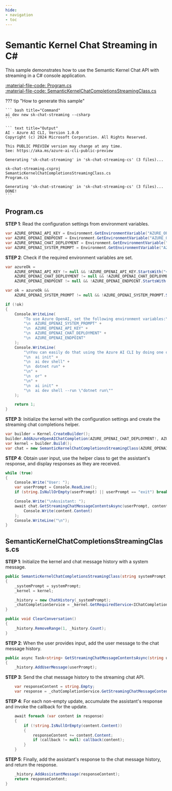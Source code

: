 ```yaml
---
hide:
- navigation
- toc
---
```

# Semantic Kernel Chat Streaming in C#

This sample demonstrates how to use the Semantic Kernel Chat API with streaming in a C# console application.

[:material-file-code: Program.cs](https://raw.githubusercontent.com/robch/book-of-ai/main/docs/samples/sk-chat-streaming-cs/Program.cs)  
[:material-file-code: SemanticKernelChatCompletionsStreamingClass.cs](https://raw.githubusercontent.com/robch/book-of-ai/main/docs/samples/sk-chat-streaming-cs/SemanticKernelChatCompletionsStreamingClass.cs)  

??? tip "How to generate this sample"

    ``` bash title="Command"
    ai dev new sk-chat-streaming --csharp
    ```

    ``` text title="Output"
    AI - Azure AI CLI, Version 1.0.0
    Copyright (c) 2024 Microsoft Corporation. All Rights Reserved.

    This PUBLIC PREVIEW version may change at any time.
    See: https://aka.ms/azure-ai-cli-public-preview

    Generating 'sk-chat-streaming' in 'sk-chat-streaming-cs' (3 files)...

    sk-chat-streaming.csproj
    SemanticKernelChatCompletionsStreamingClass.cs
    Program.cs

    Generating 'sk-chat-streaming' in 'sk-chat-streaming-cs' (3 files)... DONE!
    ```


## Program.cs

**STEP 1**: Read the configuration settings from environment variables.

``` csharp title="Program.cs"
var AZURE_OPENAI_API_KEY = Environment.GetEnvironmentVariable("AZURE_OPENAI_API_KEY") ?? "<insert your Azure OpenAI API key here>";
var AZURE_OPENAI_ENDPOINT = Environment.GetEnvironmentVariable("AZURE_OPENAI_ENDPOINT") ?? "<insert your Azure OpenAI endpoint here>";
var AZURE_OPENAI_CHAT_DEPLOYMENT = Environment.GetEnvironmentVariable("AZURE_OPENAI_CHAT_DEPLOYMENT") ?? "<insert your Azure OpenAI chat deployment name here>";
var AZURE_OPENAI_SYSTEM_PROMPT = Environment.GetEnvironmentVariable("AZURE_OPENAI_SYSTEM_PROMPT") ?? "You are a helpful AI assistant.";
```

**STEP 2**: Check if the required environment variables are set.

``` csharp title="Program.cs"
var azureOk = 
    AZURE_OPENAI_API_KEY != null && !AZURE_OPENAI_API_KEY.StartsWith("<insert") &&
    AZURE_OPENAI_CHAT_DEPLOYMENT != null && !AZURE_OPENAI_CHAT_DEPLOYMENT.StartsWith("<insert") &&
    AZURE_OPENAI_ENDPOINT != null && !AZURE_OPENAI_ENDPOINT.StartsWith("<insert");

var ok = azureOk &&
    AZURE_OPENAI_SYSTEM_PROMPT != null && !AZURE_OPENAI_SYSTEM_PROMPT.StartsWith("<insert");

if (!ok)
{
    Console.WriteLine(
        "To use Azure OpenAI, set the following environment variables:\n" +
        "\n  AZURE_OPENAI_SYSTEM_PROMPT" +
        "\n  AZURE_OPENAI_API_KEY" +
        "\n  AZURE_OPENAI_CHAT_DEPLOYMENT" +
        "\n  AZURE_OPENAI_ENDPOINT"
    );
    Console.WriteLine(
        "\nYou can easily do that using the Azure AI CLI by doing one of the following:\n" +
        "\n  ai init" +
        "\n  ai dev shell" +
        "\n  dotnet run" +
        "\n" +
        "\n  or" +
        "\n" +
        "\n  ai init" +
        "\n  ai dev shell --run \"dotnet run\""
    );

    return 1;
}
```

**STEP 3**: Initialize the kernel with the configuration settings and create the streaming chat completions helper.

``` csharp title="Program.cs"
var builder = Kernel.CreateBuilder();
builder.AddAzureOpenAIChatCompletion(AZURE_OPENAI_CHAT_DEPLOYMENT!, AZURE_OPENAI_ENDPOINT!, AZURE_OPENAI_API_KEY!);
var kernel = builder.Build();
var chat = new SemanticKernelChatCompletionsStreamingClass(AZURE_OPENAI_SYSTEM_PROMPT!, kernel);
```

**STEP 4**: Obtain user input, use the helper class to get the assistant's response, and display responses as they are received.

``` csharp title="Program.cs"
while (true)
{
    Console.Write("User: ");
    var userPrompt = Console.ReadLine();
    if (string.IsNullOrEmpty(userPrompt) || userPrompt == "exit") break;

    Console.Write("\nAssistant: ");
    await chat.GetStreamingChatMessageContentsAsync(userPrompt, content =>
        Console.Write(content.Content)
    );
    Console.WriteLine("\n");
}
```

## SemanticKernelChatCompletionsStreamingClass.cs

**STEP 1**: Initialize the kernel and chat message history with a system message.

``` csharp title="SemanticKernelChatCompletionsStreamingClass.cs"
public SemanticKernelChatCompletionsStreamingClass(string systemPrompt, Kernel kernel)
{
    _systemPrompt = systemPrompt;
    _kernel = kernel;

    _history = new ChatHistory(_systemPrompt);
    _chatCompletionService = _kernel.GetRequiredService<IChatCompletionService>();
}

public void ClearConversation()
{
    _history.RemoveRange(1, _history.Count);
}
```

**STEP 2**: When the user provides input, add the user message to the chat message history.

``` csharp title="SemanticKernelChatCompletionsStreamingClass.cs"
public async Task<string> GetStreamingChatMessageContentsAsync(string userPrompt, Action<StreamingChatMessageContent>? callback = null)
{
    _history.AddUserMessage(userPrompt);
```

**STEP 3**: Send the chat message history to the streaming chat API.

``` csharp title="SemanticKernelChatCompletionsStreamingClass.cs"
    var responseContent = string.Empty;
    var response = _chatCompletionService.GetStreamingChatMessageContentsAsync(_history);
```

**STEP 4**: For each non-empty update, accumulate the assistant's response and invoke the callback for the update.

``` csharp title="SemanticKernelChatCompletionsStreamingClass.cs"
    await foreach (var content in response)
    {
        if (!string.IsNullOrEmpty(content.Content))
        {
            responseContent += content.Content;
            if (callback != null) callback(content);
        }
    }
```

**STEP 5**: Finally, add the assistant's response to the chat message history, and return the response.

``` csharp title="SemanticKernelChatCompletionsStreamingClass.cs"
    _history.AddAssistantMessage(responseContent);
    return responseContent;
}
```